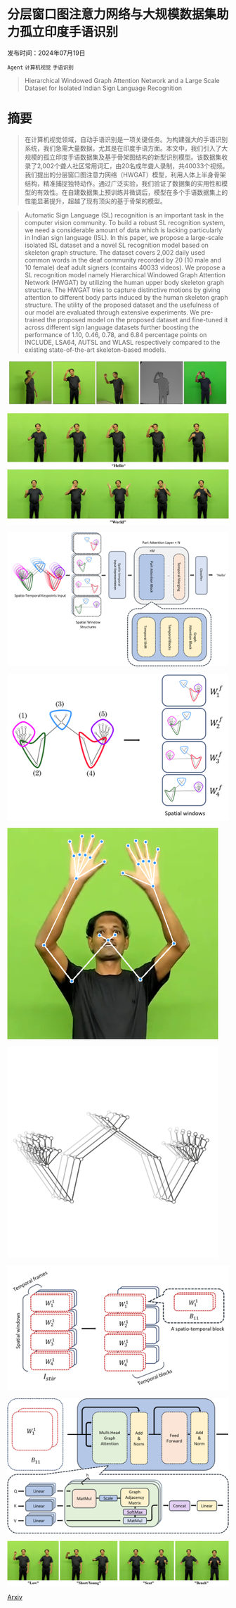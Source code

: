 # 分层窗口图注意力网络与大规模数据集助力孤立印度手语识别

发布时间：2024年07月19日

`Agent` `计算机视觉` `手语识别`

> Hierarchical Windowed Graph Attention Network and a Large Scale Dataset for Isolated Indian Sign Language Recognition

# 摘要

> 在计算机视觉领域，自动手语识别是一项关键任务。为构建强大的手语识别系统，我们急需大量数据，尤其是在印度手语方面。本文中，我们引入了大规模的孤立印度手语数据集及基于骨架图结构的新型识别模型。该数据集收录了2,002个聋人社区常用词汇，由20名成年聋人录制，共40033个视频。我们提出的分层窗口图注意力网络（HWGAT）模型，利用人体上半身骨架结构，精准捕捉独特动作。通过广泛实验，我们验证了数据集的实用性和模型的有效性。在自建数据集上预训练并微调后，模型在多个手语数据集上的性能显著提升，超越了现有顶尖的基于骨架的模型。

> Automatic Sign Language (SL) recognition is an important task in the computer vision community. To build a robust SL recognition system, we need a considerable amount of data which is lacking particularly in Indian sign language (ISL). In this paper, we propose a large-scale isolated ISL dataset and a novel SL recognition model based on skeleton graph structure. The dataset covers 2,002 daily used common words in the deaf community recorded by 20 (10 male and 10 female) deaf adult signers (contains 40033 videos). We propose a SL recognition model namely Hierarchical Windowed Graph Attention Network (HWGAT) by utilizing the human upper body skeleton graph structure. The HWGAT tries to capture distinctive motions by giving attention to different body parts induced by the human skeleton graph structure. The utility of the proposed dataset and the usefulness of our model are evaluated through extensive experiments. We pre-trained the proposed model on the proposed dataset and fine-tuned it across different sign language datasets further boosting the performance of 1.10, 0.46, 0.78, and 6.84 percentage points on INCLUDE, LSA64, AUTSL and WLASL respectively compared to the existing state-of-the-art skeleton-based models.

![分层窗口图注意力网络与大规模数据集助力孤立印度手语识别](../../../paper_images/2407.14224/all_views.png)

![分层窗口图注意力网络与大规模数据集助力孤立印度手语识别](../../../paper_images/2407.14224/hello_world.png)

![分层窗口图注意力网络与大规模数据集助力孤立印度手语识别](../../../paper_images/2407.14224/model_overview.png)

![分层窗口图注意力网络与大规模数据集助力孤立印度手语识别](../../../paper_images/2407.14224/spatial_window.png)

![分层窗口图注意力网络与大规模数据集助力孤立印度手语识别](../../../paper_images/2407.14224/kp27_crop.png)

![分层窗口图注意力网络与大规模数据集助力孤立印度手语识别](../../../paper_images/2407.14224/kp_graph.png)

![分层窗口图注意力网络与大规模数据集助力孤立印度手语识别](../../../paper_images/2407.14224/spatio-temporal_blocks.png)

![分层窗口图注意力网络与大规模数据集助力孤立印度手语识别](../../../paper_images/2407.14224/graph_attention_block_1.png)

![分层窗口图注意力网络与大规模数据集助力孤立印度手语识别](../../../paper_images/2407.14224/inter_class_sim.png)

[Arxiv](https://arxiv.org/abs/2407.14224)